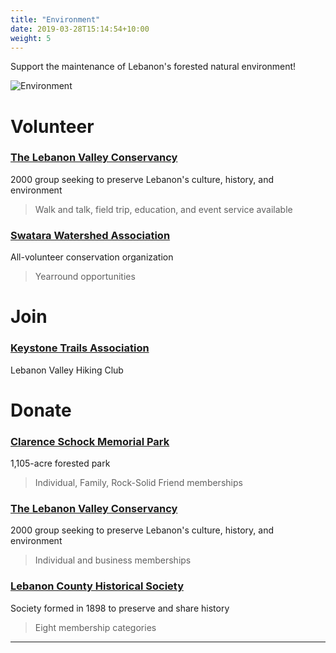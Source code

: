 ```yaml
---
title: "Environment"
date: 2019-03-28T15:14:54+10:00
weight: 5
---
```


Support the maintenance of Lebanon's forested natural environment!

![Environment](/images/illustrations/IMG_4688.jpg)

# Volunteer
### <a href="https://lebanonvalleyconservancy.org/volunteer/" target="_blank">The Lebanon Valley Conservancy</a>
2000 group seeking to preserve Lebanon's culture, history, and environment
> Walk and talk, field trip, education, and event service available

### <a href="https://swatarawatershed.org/volunteer/" target="_blank">Swatara Watershed Association</a>
All-volunteer conservation organization
> Yearround opportunities

# Join

### <a href="https://www.kta-hike.org/hiking-clubs.html" target="_blank">Keystone Trails Association</a>
Lebanon Valley Hiking Club

# Donate

### <a href="http://www.parkatgovernordick.org/support.html" target="_blank">Clarence Schock Memorial Park</a>
1,105-acre forested park
> Individual, Family, Rock-Solid Friend memberships

### <a href="https://lebanonvalleyconservancy.org/membership/" target="_blank">The Lebanon Valley Conservancy</a>
2000 group seeking to preserve Lebanon's culture, history, and environment
> Individual and business memberships

### <a href="https://lebanoncountyhistory.org/about/membership" target="_blank">Lebanon County Historical Society</a>
Society formed in 1898 to preserve and share history
> Eight membership categories

----
